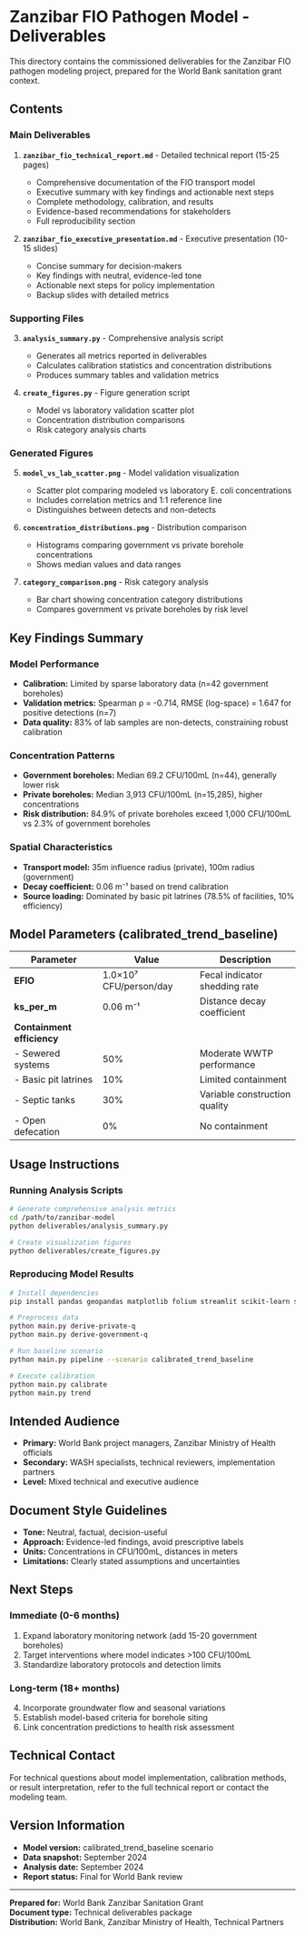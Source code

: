 # Zanzibar FIO Pathogen Model - Deliverables

This directory contains the commissioned deliverables for the Zanzibar FIO pathogen modeling project, prepared for the World Bank sanitation grant context.

## Contents

### Main Deliverables

1. **`zanzibar_fio_technical_report.md`** - Detailed technical report (15-25 pages)
   - Comprehensive documentation of the FIO transport model
   - Executive summary with key findings and actionable next steps
   - Complete methodology, calibration, and results
   - Evidence-based recommendations for stakeholders
   - Full reproducibility section

2. **`zanzibar_fio_executive_presentation.md`** - Executive presentation (10-15 slides)
   - Concise summary for decision-makers
   - Key findings with neutral, evidence-led tone
   - Actionable next steps for policy implementation
   - Backup slides with detailed metrics

### Supporting Files

3. **`analysis_summary.py`** - Comprehensive analysis script
   - Generates all metrics reported in deliverables
   - Calculates calibration statistics and concentration distributions
   - Produces summary tables and validation metrics

4. **`create_figures.py`** - Figure generation script
   - Model vs laboratory validation scatter plot
   - Concentration distribution comparisons
   - Risk category analysis charts

### Generated Figures

5. **`model_vs_lab_scatter.png`** - Model validation visualization
   - Scatter plot comparing modeled vs laboratory E. coli concentrations
   - Includes correlation metrics and 1:1 reference line
   - Distinguishes between detects and non-detects

6. **`concentration_distributions.png`** - Distribution comparison
   - Histograms comparing government vs private borehole concentrations
   - Shows median values and data ranges

7. **`category_comparison.png`** - Risk category analysis
   - Bar chart showing concentration category distributions
   - Compares government vs private boreholes by risk level

## Key Findings Summary

### Model Performance
- **Calibration:** Limited by sparse laboratory data (n=42 government boreholes)
- **Validation metrics:** Spearman ρ = -0.714, RMSE (log-space) = 1.647 for positive detections (n=7)
- **Data quality:** 83% of lab samples are non-detects, constraining robust calibration

### Concentration Patterns
- **Government boreholes:** Median 69.2 CFU/100mL (n=44), generally lower risk
- **Private boreholes:** Median 3,913 CFU/100mL (n=15,285), higher concentrations
- **Risk distribution:** 84.9% of private boreholes exceed 1,000 CFU/100mL vs 2.3% of government boreholes

### Spatial Characteristics
- **Transport model:** 35m influence radius (private), 100m radius (government)
- **Decay coefficient:** 0.06 m⁻¹ based on trend calibration
- **Source loading:** Dominated by basic pit latrines (78.5% of facilities, 10% efficiency)

## Model Parameters (calibrated_trend_baseline)

| Parameter | Value | Description |
|-----------|-------|-------------|
| **EFIO** | 1.0×10⁷ CFU/person/day | Fecal indicator shedding rate |
| **ks_per_m** | 0.06 m⁻¹ | Distance decay coefficient |
| **Containment efficiency** | | |
| - Sewered systems | 50% | Moderate WWTP performance |
| - Basic pit latrines | 10% | Limited containment |
| - Septic tanks | 30% | Variable construction quality |
| - Open defecation | 0% | No containment |

## Usage Instructions

### Running Analysis Scripts

```bash
# Generate comprehensive analysis metrics
cd /path/to/zanzibar-model
python deliverables/analysis_summary.py

# Create visualization figures  
python deliverables/create_figures.py
```

### Reproducing Model Results

```bash
# Install dependencies
pip install pandas geopandas matplotlib folium streamlit scikit-learn seaborn

# Preprocess data
python main.py derive-private-q
python main.py derive-government-q

# Run baseline scenario
python main.py pipeline --scenario calibrated_trend_baseline

# Execute calibration
python main.py calibrate
python main.py trend
```

## Intended Audience

- **Primary:** World Bank project managers, Zanzibar Ministry of Health officials
- **Secondary:** WASH specialists, technical reviewers, implementation partners
- **Level:** Mixed technical and executive audience

## Document Style Guidelines

- **Tone:** Neutral, factual, decision-useful
- **Approach:** Evidence-led findings, avoid prescriptive labels
- **Units:** Concentrations in CFU/100mL, distances in meters
- **Limitations:** Clearly stated assumptions and uncertainties

## Next Steps

### Immediate (0-6 months)
1. Expand laboratory monitoring network (add 15-20 government boreholes)
2. Target interventions where model indicates >100 CFU/100mL
3. Standardize laboratory protocols and detection limits

### Long-term (18+ months) 
4. Incorporate groundwater flow and seasonal variations
5. Establish model-based criteria for borehole siting
6. Link concentration predictions to health risk assessment

## Technical Contact

For technical questions about model implementation, calibration methods, or result interpretation, refer to the full technical report or contact the modeling team.

## Version Information

- **Model version:** calibrated_trend_baseline scenario
- **Data snapshot:** September 2024
- **Analysis date:** September 2024
- **Report status:** Final for World Bank review

---

**Prepared for:** World Bank Zanzibar Sanitation Grant  
**Document type:** Technical deliverables package  
**Distribution:** World Bank, Zanzibar Ministry of Health, Technical Partners
